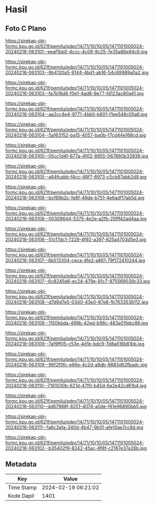 # Hasil

## Foto C Plano

https://sirekap-obj-formc.kpu.go.id/621f/pemilu/pdpr/14/71/10/10/05/1471101005024-20240218-063101--eeaf1bb0-4ccc-4c06-8c25-7e35a86e94c6.jpg

https://sirekap-obj-formc.kpu.go.id/621f/pemilu/pdpr/14/71/10/10/05/1471101005024-20240218-063103--9b4120a5-9144-4bd1-ab16-54c69989a0a2.jpg

https://sirekap-obj-formc.kpu.go.id/621f/pemilu/pdpr/14/71/10/10/05/1471101005024-20240218-063103--fa7b16d8-f0e1-4ad8-9e77-fd123ac80a41.jpg

https://sirekap-obj-formc.kpu.go.id/621f/pemilu/pdpr/14/71/10/10/05/1471101005024-20240218-063104--aa2cc4e4-9771-4bb0-b601-f1ee548c05a6.jpg

https://sirekap-obj-formc.kpu.go.id/621f/pemilu/pdpr/14/71/10/10/05/1471101005024-20240218-063104--5a163152-ba15-4057-ba0b-f7cd44e168cd.jpg

https://sirekap-obj-formc.kpu.go.id/621f/pemilu/pdpr/14/71/10/10/05/1471101005024-20240218-063105--05cc1d4f-677a-4f02-8955-067860b33938.jpg

https://sirekap-obj-formc.kpu.go.id/621f/pemilu/pdpr/14/71/10/10/05/1471101005024-20240218-063105--a64fcabb-f4cc-48f7-8973-c5cb87abb2d9.jpg

https://sirekap-obj-formc.kpu.go.id/621f/pemilu/pdpr/14/71/10/10/05/1471101005024-20240218-063106--bcf69b2c-fe8f-49de-b751-4e6adf17ab5d.jpg

https://sirekap-obj-formc.kpu.go.id/621f/pemilu/pdpr/14/71/10/10/05/1471101005024-20240218-063106--00309644-5375-4e2e-a2fb-25fff42ad4aa.jpg

https://sirekap-obj-formc.kpu.go.id/621f/pemilu/pdpr/14/71/10/10/05/1471101005024-20240218-063106--51cf7dc1-7229-4f92-a397-825a4703d5e3.jpg

https://sirekap-obj-formc.kpu.go.id/621f/pemilu/pdpr/14/71/10/10/05/1471101005024-20240218-063107--8b513304-ceca-4fe2-a861-79f172410244.jpg

https://sirekap-obj-formc.kpu.go.id/621f/pemilu/pdpr/14/71/10/10/05/1471101005024-20240218-063107--6c8245d6-ec24-479e-91c7-875569039c33.jpg

https://sirekap-obj-formc.kpu.go.id/621f/pemilu/pdpr/14/71/10/10/05/1471101005024-20240218-063108--d7d9d7e5-0340-43e0-87e8-fb7633536112.jpg

https://sirekap-obj-formc.kpu.go.id/621f/pemilu/pdpr/14/71/10/10/05/1471101005024-20240218-063108--1150bbda-499b-42ed-b98c-483a01febc86.jpg

https://sirekap-obj-formc.kpu.go.id/621f/pemilu/pdpr/14/71/10/10/05/1471101005024-20240218-063109--7af9ff05-c53e-4d1e-bdc9-7d8a616b81bb.jpg

https://sirekap-obj-formc.kpu.go.id/621f/pemilu/pdpr/14/71/10/10/05/1471101005024-20240218-063109--96f2f0fc-e66e-4c2d-a9db-9883d62fbadc.jpg

https://sirekap-obj-formc.kpu.go.id/621f/pemilu/pdpr/14/71/10/10/05/1471101005024-20240218-063110--7161030b-621d-47f0-b45d-6a2e42cd61b4.jpg

https://sirekap-obj-formc.kpu.go.id/621f/pemilu/pdpr/14/71/10/10/05/1471101005024-20240218-063110--dd67988f-8251-4074-a0de-f61e96890bb5.jpg

https://sirekap-obj-formc.kpu.go.id/621f/pemilu/pdpr/14/71/10/10/05/1471101005024-20240218-063111--fa6c3a1a-340d-4b47-9b01-afe10ae7cc8d.jpg

https://sirekap-obj-formc.kpu.go.id/621f/pemilu/pdpr/14/71/10/10/05/1471101005024-20240218-063102--b35402f9-8242-45ac-9f8f-c2167e37a26b.jpg


## Metadata

| Key        | Value               |
| ---------- | ------------------- |
| Time Stamp | 2024-02-19 06:21:02 |
| Kode Dapil | 1401                |



